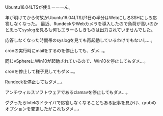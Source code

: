 Ubuntu16.04LTSが使えーーーん。

年が明けてから何故かUbuntu16.04LTSが1日の半分はWebにしろSSHにしろ応答しなくなった。
最近、RundeckやWebカメラを導入したので負荷が高いのかと思ってsyslogを見るも何もエラーらしきものは出力されていませんでした。

応答しなくなった時間帯のsyslogを見ても再起動しているわけでもないし...。

cronの実行時にmailをするのを停止しても、ダメ...。

同じvSphereにWin10が起動されているので、Win10を停止してもダメ...。

cronを停止して様子見してもダメ...。

Rundeckを停止してもダメ...。

アンチウィルスソフトウェアであるclamavを停止してもダメ...。

ググったらIntelのドライバで応答しなくなることもある記事を見かけ、grubのオプションを変更したがこれもダメ...。


